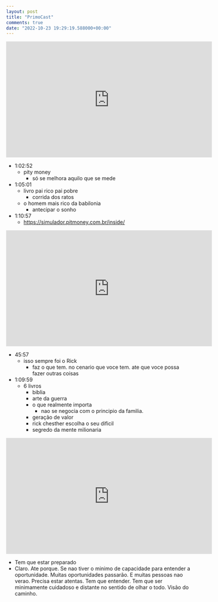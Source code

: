 ```yaml
---
layout: post
title: "PrimoCast"
comments: true
date: "2022-10-23 19:29:19.588000+00:00"
---
```


<iframe width="560" height="315" src="https://www.youtube.com/embed/jEb-w80Kp14" title="YouTube video player" frameborder="0" allow="accelerometer; autoplay; clipboard-write; encrypted-media; gyroscope; picture-in-picture" allowfullscreen></iframe>

- 1:02:52
    - pity money 
        - só se melhora aquilo que se mede
- 1:05:01
    - livro pai rico pai pobre
        - corrida dos ratos
    - o homem mais rico da babilonia
        - antecipar o sonho
- 1:10:57
    - https://simulador.pitmoney.com.br/inside/


<iframe width="560" height="315" src="https://www.youtube.com/embed/7eygoBw85C4" title="YouTube video player" frameborder="0" allow="accelerometer; autoplay; clipboard-write; encrypted-media; gyroscope; picture-in-picture" allowfullscreen></iframe>

- 45:57
    - isso sempre foi o Rick
        - faz o que tem. no cenario que voce tem. ate que voce possa fazer outras coisas
- 1:09:59
    - 6 livros
        - biblia
        - arte da guerra
        - o que realmente importa
            - nao se negocia com o principio da familia.
        - geração de valor
        - rick chesther escolha o seu dificil
        - segredo da mente milionaria

<iframe width="560" height="315" src="https://www.youtube.com/embed/uuOoMUj_x-8?start=1892" title="YouTube video player" frameborder="0" allow="accelerometer; autoplay; clipboard-write; encrypted-media; gyroscope; picture-in-picture" allowfullscreen></iframe>

- Tem que estar preparado
- Claro. Ate porque. Se nao tiver o minimo de capacidade para entender a oportunidade. 
  Muitas oportunidades passarão. E muitas pessoas nao verao.
  Precisa estar atentas. Tem que entender. Tem que ser minimamente cuidadoso e distante no sentido de olhar o todo. Visão do caminho.